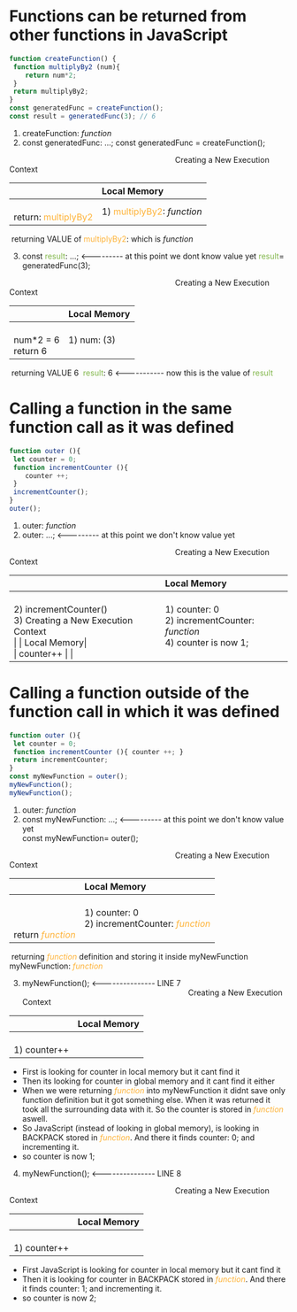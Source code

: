 # Functions can be returned from other functions in JavaScript

```javascript
function createFunction() {
 function multiplyBy2 (num){
 	return num*2;
 }
 return multiplyBy2;
}
const generatedFunc = createFunction();
const result = generatedFunc(3); // 6
```

1) createFunction: *function*
2) const generatedFunc: ...; 
																const generatedFunc = createFunction();

<span style="margin-left: 300px;">Creating a New Execution Context</span>

|                                                             | Local Memory                                                 |
| ----------------------------------------------------------- | :----------------------------------------------------------- |
| <br>return: <span style="color: #feb236">multiplyBy2</span> | 1) <span style="color: #feb236">multiplyBy2</span>: *function* |

​							returning VALUE of <span style="color: #feb236">multiplyBy2</span>: which is  *function*

3) const <span style="color: #82b74b">result</span>: ...; <--------- at this point we dont know value yet
	<span style="color: #82b74b">result</span>= generatedFunc(3);

<span style="margin-left: 300px;">Creating a New Execution Context</span>

|                             | Local Memory |
| --------------------------- | :----------- |
| <br>num*2 = 6<br />return 6 | 1) num: (3)  |

​							returning VALUE 6
​							<span style="color: #82b74b">result</span>: 6 <----------- now this is the value of <span style="color: #82b74b">result</span>

# Calling a function in the same function call as it was defined

```javascript
function outer (){
 let counter = 0;
 function incrementCounter (){
 	counter ++;
 }
 incrementCounter();
}
outer();

```

1) outer: *function*
2) outer: ...; <--------- at this point we don't know value yet														

<span style="margin-left: 300px;">Creating a New Execution Context</span>

|                                                              | Local Memory                                                 |
| ------------------------------------------------------------ | :----------------------------------------------------------- |
| <br>2) incrementCounter()<br />3) Creating a New Execution Context<br />    \|                   \| Local Memory\|<br />    \| counter++  \|                        \| | 1) counter: 0<br />2) incrementCounter: *function*<br />4) counter is now  1; |

# Calling a function outside of the function call in which it was defined

```javascript
function outer (){
 let counter = 0;
 function incrementCounter (){ counter ++; }
 return incrementCounter;
}
const myNewFunction = outer();
myNewFunction();
myNewFunction();
```

1) outer: *function*
2) const myNewFunction: ...; <--------- at this point we don't know value yet			
																const myNewFunction= outer();											

<span style="margin-left: 300px;">Creating a New Execution Context</span>

|                                                              | Local Memory                                                 |
| ------------------------------------------------------------ | :----------------------------------------------------------- |
| <br /><br /><br />return <span style="color: #feb236">*function*</span> | 1) counter: 0<br />2) incrementCounter: <span style="color: #feb236">*function*</span><br /> |

​							returning <span style="color: #feb236">*function*</span> definition and storing it inside myNewFunction
​							myNewFunction: <span style="color: #feb236">*function*</span> 

3) myNewFunction();     <--------------- LINE 7
<span style="margin-left: 300px;">Creating a New Execution Context</span>

|                          | Local Memory |
| ------------------------ | :----------- |
| <br />1) counter++<br /> |              |

- First is looking for counter in local memory but it cant find it
- Then its looking for counter in global memory and it cant find it either
- When we were returning <span style="color: #feb236">*function*</span>  into myNewFunction it didnt save only function definition but it got something else. When it was returned it took all the surrounding data with it. So the counter is stored in <span style="color: #feb236">*function*</span>  aswell. 
- So JavaScript (instead of looking in global memory), is looking in BACKPACK stored in <span style="color: #feb236">*function*</span>. And there it finds counter: 0; and incrementing it.
- so counter is now 1;

4) myNewFunction();     <--------------- LINE 8   

<span style="margin-left: 300px;">Creating a New Execution Context</span>

|                    | Local Memory |
| ------------------ | :----------- |
| <br />1) counter++ |              |

- First JavaScript is looking for counter in local memory but it cant find it
- Then it is looking for counter in BACKPACK stored in <span style="color: #feb236">*function*</span>. And there it finds counter: 1; and incrementing it.
- so counter is now 2;